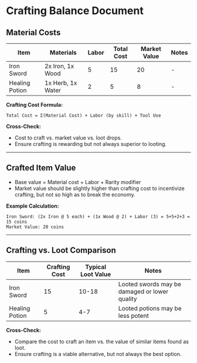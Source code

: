# Crafting Balance Document

## Material Costs

| Item         | Materials         | Labor | Total Cost | Market Value | Notes |
|--------------|------------------|-------|------------|--------------|-------|
| Iron Sword   | 2x Iron, 1x Wood | 5     | 15         | 20           | -     |
| Healing Potion | 1x Herb, 1x Water | 2   | 5          | 8            | -     |

**Crafting Cost Formula:**
```
Total Cost = Σ(Material Cost) + Labor (by skill) + Tool Use
```

**Cross-Check:**
- Cost to craft vs. market value vs. loot drops.
- Ensure crafting is rewarding but not always superior to looting.

---

## Crafted Item Value

- Base value = Material cost + Labor + Rarity modifier
- Market value should be slightly higher than crafting cost to incentivize crafting, but not so high as to break the economy.

**Example Calculation:**
```
Iron Sword: (2x Iron @ 5 each) + (1x Wood @ 2) + Labor (3) = 5+5+2+3 = 15 coins
Market Value: 20 coins
```

---

## Crafting vs. Loot Comparison

| Item         | Crafting Cost | Typical Loot Value | Notes |
|--------------|--------------|--------------------|-------|
| Iron Sword   | 15           | 10-18              | Looted swords may be damaged or lower quality |
| Healing Potion | 5          | 4-7                | Looted potions may be less potent |

**Cross-Check:**
- Compare the cost to craft an item vs. the value of similar items found as loot.
- Ensure crafting is a viable alternative, but not always the best option. 